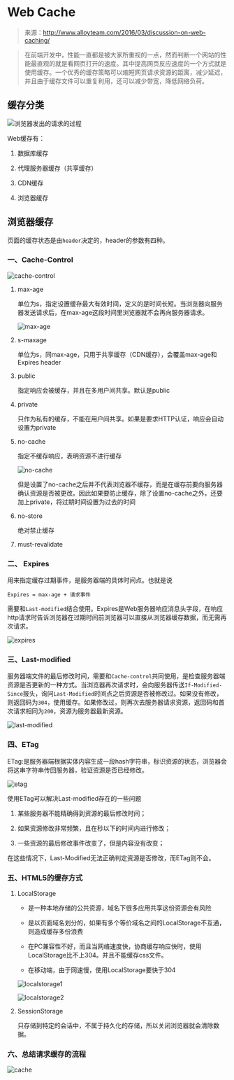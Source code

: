 # Web Cache

> 来源：http://www.alloyteam.com/2016/03/discussion-on-web-caching/ <br>

> 在前端开发中，性能一直都是被大家所重视的一点，然而判断一个网站的性能最直观的就是看网页打开的速度。其中提高网页反应速度的一个方式就是使用缓存。一个优秀的缓存策略可以缩短网页请求资源的距离，减少延迟，并且由于缓存文件可以重复利用，还可以减少带宽，降低网络负荷。

## 缓存分类

![浏览器发出的请求的过程](./img/request.png)

Web缓存有：

1. 数据库缓存

2. 代理服务器缓存（共享缓存）

3. CDN缓存

4. 浏览器缓存


## 浏览器缓存

页面的缓存状态是由`header`决定的，header的参数有四种。

### 一、Cache-Control

![cache-control](./img/cache-control.png)

1. max-age

    单位为s，指定设置缓存最大有效时间，定义的是时间长短。当浏览器向服务器发送请求后，在max-age这段时间里浏览器就不会再向服务器请求。

    ![max-age](./img/max-age.png)

2. s-maxage

    单位为s，同max-age，只用于共享缓存（CDN缓存），会覆盖max-age和Expires header

3. public

    指定响应会被缓存，并且在多用户间共享。默认是public

4. private

    只作为私有的缓存，不能在用户间共享。如果是要求HTTP认证，响应会自动设置为private

5. no-cache

    指定不缓存响应，表明资源不进行缓存

    ![no-cache](./img/no-cache.png)

    但是设置了no-cache之后并不代表浏览器不缓存，而是在缓存前要向服务器确认资源是否被更改。因此如果要防止缓存，除了设置no-cache之外，还要加上private，将过期时间设置为过去的时间

6. no-store

    绝对禁止缓存

7. must-revalidate

### 二、 Expires

用来指定缓存过期事件，是服务器端的具体时间点。也就是说

`Expires = max-age + 请求事件`

需要和`Last-modified`结合使用。Expires是Web服务器响应消息头字段，在响应http请求时告诉浏览器在过期时间前浏览器可以直接从浏览器缓存数据，而无需再次请求。

![expires](./img/expires.png)

### 三、Last-modified

服务器端文件的最后修改时间，需要和`Cache-control`共同使用，是检查服务器端资源是否更新的一种方式。当浏览器再次请求时，会向服务器传送`If-Modified-Since`报头，询问`Last-Modified`时间点之后资源是否被修改过。如果没有修改，则返回码为`304`，使用缓存。如果修改过，则再次去服务器请求资源，返回码和首次请求相同为`200`，资源为服务器最新资源。

![last-modified](./img/last-modified.png)

### 四、ETag

ETag:是服务器端根据实体内容生成一段hash字符串，标识资源的状态，浏览器会将这串字符串传回服务器，验证资源是否已经修改。

![etag](./img/etag.png)

使用ETag可以解决Last-modified存在的一些问题

1. 某些服务器不能精确得到资源的最后修改时间；

2. 如果资源修改非常频繁，且在秒以下的时间内进行修改；

3. 一些资源的最后修改事件改变了，但是内容没有改变；

在这些情况下，Last-Modified无法正确判定资源是否修改，而ETag则不会。


### 五、HTML5的缓存方式

1. LocalStorage

    * 是一种本地存储的公共资源，域名下很多应用共享这份资源会有风险

    * 是以页面域名划分的，如果有多个等价域名之间的LocalStorage不互通，则造成缓存多份浪费

    * 在PC兼容性不好，而且当网络速度快，协商缓存响应快时，使用LocalStorage比不上304。并且不能缓存css文件。

    * 在移动端，由于网速慢，使用LocalStorage要快于304

    ![localstorage1](./img/localstorage1.png)

    ![localstorage2](./img/localstorage2.png)

2. SessionStorage

    只存储到特定的会话中，不属于持久化的存储，所以关闭浏览器就会清除数据。


### 六、总结请求缓存的流程

![cache](./img/cache.png)




